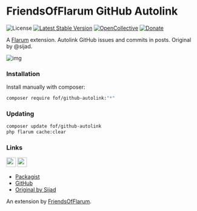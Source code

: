 # FriendsOfFlarum GitHub Autolink

![License](https://img.shields.io/badge/license-MIT-blue.svg) [![Latest Stable Version](https://img.shields.io/packagist/v/fof/github-autolink.svg)](https://packagist.org/packages/fof/github-autolink) [![OpenCollective](https://img.shields.io/badge/opencollective-fof-blue.svg)](https://opencollective.com/fof/donate) [![Donate](https://img.shields.io/badge/donate-datitisev-important.svg)](https://datitisev.me/donate)

A [Flarum](http://flarum.org) extension. Autolink GitHub issues and commits in posts. Original by @sijad.

![img](https://i.imgur.com/WnFaj2r.png)

### Installation

Install manually with composer:

```sh
composer require fof/github-autolink:"*"
```

### Updating

```sh
composer update fof/github-autolink
php flarum cache:clear
```

### Links

[<img src="https://opencollective.com/fof/donate/button@2x.png?color=blue" height="25" />](https://opencollective.com/fof/donate)
[<img src="https://c5.patreon.com/external/logo/become_a_patron_button.png" height="25" />](https://patreon.com/datitisev)

- [Packagist](https://packagist.org/packages/fof/github-autolink)
- [GitHub](https://github.com/packages/FriendsOfFlarum/github-autolink)
- [Original by Sijad](https://packagist.org/packages/sijad/flarum-ext-github-autolink)

An extension by [FriendsOfFlarum](https://github.com/FriendsOfFlarum).
